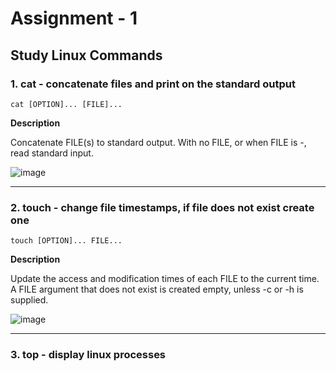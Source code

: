 # Assignment - 1
## Study Linux Commands

### 1. cat - concatenate files and print on the standard output

```
cat [OPTION]... [FILE]...
```

**Description**

Concatenate FILE(s) to standard output.
With no FILE, or when FILE is -, read standard input.

![image](https://github.com/RealBeazt/Cloud_Assignments/assets/113709187/636024ec-763e-4fe9-80ab-a8dd2c7e3fdf)

---

### 2. touch - change file timestamps, if file does not exist create one

```
touch [OPTION]... FILE...
```

**Description**

Update the access and modification times of each FILE to the current time.
A FILE argument that does not exist is created empty, unless -c or -h is supplied.

![image](https://github.com/RealBeazt/Cloud_Assignments/assets/113709187/1be11248-7383-40d6-bbe5-7c5787bc4371)

---

### 3. top - display linux processes


